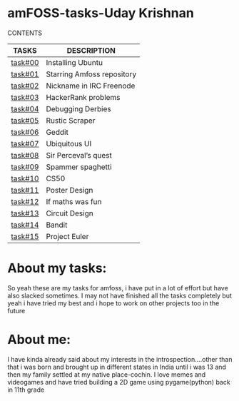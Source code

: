 # amFOSS-tasks-Uday Krishnan

CONTENTS

|TASKS|DESCRIPTION|
|-----|-----------|
|[task#00](https://github.com/udaykrishnan9302/amfoss-tasks/tree/main/task%20%2300)|Installing Ubuntu|
|[task#01](https://github.com/udaykrishnan9302/amfoss-tasks/tree/main/task%20%2301)|Starring Amfoss repository|
|[task#02](https://github.com/udaykrishnan9302/amfoss-tasks/tree/main/task%20%2302)|Nickname in IRC Freenode|
|[task#03](https://github.com/udaykrishnan9302/amfoss-tasks/tree/main/task%20%2303)|HackerRank problems|
|[task#04](https://github.com/udaykrishnan9302/amfoss-tasks/tree/main/task%20%2304)|Debugging Derbies|
|[task#05](https://github.com/udaykrishnan9302/amfoss-tasks/tree/main/task%20%2305)|Rustic Scraper|
|[task#06](https://github.com/udaykrishnan9302/amfoss-tasks/tree/main/task%20%2306)|Geddit|
|[task#07]()|Ubiquitous UI|
|[task#08]()|Sir Perceval’s quest|
|[task#09](https://github.com/udaykrishnan9302/amfoss-tasks/tree/main/task%20%2309)|Spammer spaghetti|
|[task#10](https://github.com/udaykrishnan9302/amfoss-tasks/tree/main/task%20%2310)|CS50|
|[task#11]()|Poster Design|
|[task#12]()|If maths was fun|
|[task#13]()|Circuit Design|
|[task#14](https://github.com/udaykrishnan9302/amfoss-tasks/tree/main/task%20%2314)|Bandit|
|[task#15](https://github.com/udaykrishnan9302/amfoss-tasks/tree/main/task%20%2315)|Project Euler|

# About my tasks:
So yeah these are my tasks for amfoss, i have put in a lot of effort but have also slacked sometimes. I may not have finished all the tasks completely but yeah i have tried my best and i hope to work on other projects too in the future

# About me:
I have kinda already said about my interests in the introspection....other than that i was born and brought up in different states in India until i was 13 and then my family settled at my native place-cochin.
I love memes and videogames and have tried building a 2D game using pygame(python) back in 11th grade
